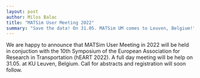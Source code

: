 ```yaml
---
layout: post
author: Milos Balac
title: "MATSim User Meeting 2022"
summary: "Save the data! On 31.05. MATSim UM comes to Leuven, Belgium!"
---
```


We are happy to announce that MATSim User Meeting in 2022 will be held in conjuction with the
10th Symposium of the European Association for Research in Transportation (hEART 2022). A full day meeting will be help on 31.05. at KU Leuven, Belgium.
Call for abstracts and registration will soon follow.
